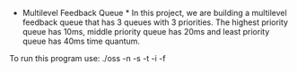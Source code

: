 * Multilevel Feedback Queue *
In this project, we are building a multilevel feedback queue that has 3 queues with 3 priorities. The highest priority queue has 10ms, middle priority queue has 20ms and least priority queue has 40ms time quantum. 

To run this program use: ./oss -n <proc> -s <simul> -t <timelimitforchildren> -i <intervalinmstolaunchchildren> -f <logfile> 

